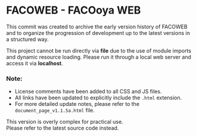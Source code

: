 # FACOWEB - FACOoya WEB

This commit was created to archive the early version history of FACOWEB
and to organize the progression of development up to the latest versions in a structured way.

This project cannot be run directly via **file** due to the use of module imports and dynamic resource loading.
Please run it through a local web server and access it via **localhost**.  

### Note:
- License comments have been added to all CSS and JS files.  
- All links have been updated to explicitly include the `.html` extension.
- For more detailed update notes, please refer to the `document_page_v1.1.5a.html` file.  

This version is overly complex for practical use.  
Please refer to the latest source code instead.